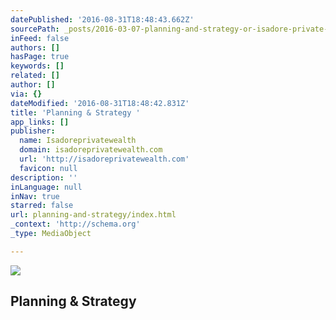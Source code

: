 ```yaml
---
datePublished: '2016-08-31T18:48:43.662Z'
sourcePath: _posts/2016-03-07-planning-and-strategy-or-isadore-private-wealth.md
inFeed: false
authors: []
hasPage: true
keywords: []
related: []
author: []
via: {}
dateModified: '2016-08-31T18:48:42.831Z'
title: 'Planning & Strategy '
app_links: []
publisher:
  name: Isadoreprivatewealth
  domain: isadoreprivatewealth.com
  url: 'http://isadoreprivatewealth.com'
  favicon: null
description: ''
inLanguage: null
inNav: true
starred: false
url: planning-and-strategy/index.html
_context: 'http://schema.org'
_type: MediaObject

---
```

<article style=""><img src="https://s3-us-west-2.amazonaws.com/the-grid-img/p/3af3556a1f3e07662557f23cbc259e81d5370d4f.jpg" /><h1>Planning &amp; Strategy </h1></article>